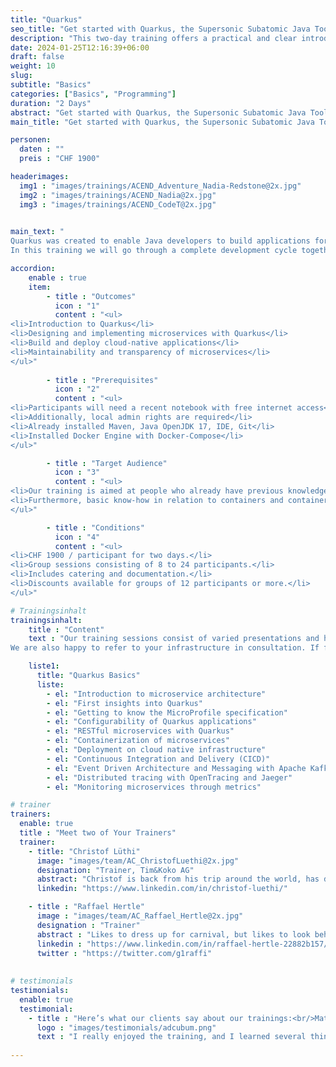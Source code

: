 ```yaml
---
title: "Quarkus"
seo_title: "Get started with Quarkus, the Supersonic Subatomic Java Toolkit"
description: "This two-day training offers a practical and clear introduction to Quarkus, the Kubernetes Native Java Stack. Quarkus makes it possible to implement lightweight services with Java and is ideally suited to be deployed on container platforms or directly in the cloud."
date: 2024-01-25T12:16:39+06:00
draft: false
weight: 10
slug: 
subtitle: "Basics"
categories: ["Basics", "Programming"]
duration: "2 Days"
abstract: "Get started with Quarkus, the Supersonic Subatomic Java Toolkit"
main_title: "Get started with Quarkus, the Supersonic Subatomic Java Toolkit"

personen: 
  daten : ""
  preis : "CHF 1900"

headerimages:
  img1 : "images/trainings/ACEND_Adventure_Nadia-Redstone@2x.jpg"
  img2 : "images/trainings/ACEND_Nadia@2x.jpg"
  img3 : "images/trainings/ACEND_CodeT@2x.jpg"
  

main_text: "
Quarkus was created to enable Java developers to build applications for a modern, cloud-native world. Quarkus is a Kubernetes-native Java framework tailored for GraalVM and HotSpot, built from the best Java libraries and standards.\n\n 
In this training we will go through a complete development cycle together, starting with the bootstrapping of a Quarkus application and ending with its execution as a container. Always well accompanied by our experienced trainers and with a good mix of theory and hands-on labs."

accordion:
    enable : true
    item:
        - title : "Outcomes"
          icon : "1"
          content : "<ul>
<li>Introduction to Quarkus</li>
<li>Designing and implementing microservices with Quarkus</li>
<li>Build and deploy cloud-native applications</li>
<li>Maintainability and transparency of microservices</li>
</ul>"
 
        - title : "Prerequisites"
          icon : "2"
          content : "<ul>
<li>Participants will need a recent notebook with free internet access</li>
<li>Additionally, local admin rights are required</li>
<li>Already installed Maven, Java OpenJDK 17, IDE, Git</li>
<li>Installed Docker Engine with Docker-Compose</li>
</ul>"

        - title : "Target Audience"
          icon : "3"
          content : "<ul>
<li>Our training is aimed at people who already have previous knowledge in the area of Java software development and architecture</li>
<li>Furthermore, basic know-how in relation to containers and container platforms is an advantage</li>
</ul>"

        - title : "Conditions"
          icon : "4"
          content : "<ul>
<li>CHF 1900 / participant for two days.</li>
<li>Group sessions consisting of 8 to 24 participants.</li>
<li>Includes catering and documentation.</li>
<li>Discounts available for groups of 12 participants or more.</li>
</ul>"

# Trainingsinhalt
trainingsinhalt: 
    title : "Content"
    text : "Our training sessions consist of varied presentations and hands-on labs to convey their content in an exciting way.
We are also happy to refer to your infrastructure in consultation. If further content is required, we can make adjustments at your request."

    liste1:
      title: "Quarkus Basics"
      liste:
        - el: "Introduction to microservice architecture"
        - el: "First insights into Quarkus"
        - el: "Getting to know the MicroProfile specification"
        - el: "Configurability of Quarkus applications"
        - el: "RESTful microservices with Quarkus"
        - el: "Containerization of microservices"
        - el: "Deployment on cloud native infrastructure"
        - el: "Continuous Integration and Delivery (CICD)"
        - el: "Event Driven Architecture and Messaging with Apache Kafka"
        - el: "Distributed tracing with OpenTracing and Jaeger"
        - el: "Monitoring microservices through metrics"

# trainer
trainers:
  enable: true
  title : "Meet two of Your Trainers"
  trainer:
    - title: "Christof Lüthi"
      image: "images/team/AC_ChristofLuethi@2x.jpg"
      designation: "Trainer, Tim&Koko AG"
      abstract: "Christof is back from his trip around the world, has dived a lot and got to know different cultures. With a fresh spirit and curiosity, he is now on a journey of discovery in the Cloud Native world."
      linkedin: "https://www.linkedin.com/in/christof-luethi/"      

    - title : "Raffael Hertle"
      image : "images/team/AC_Raffael_Hertle@2x.jpg"
      designation : "Trainer"
      abstract : "Likes to dress up for carnival, but likes to look behind the masks when it comes to cloud native technologies"
      linkedin : "https://www.linkedin.com/in/raffael-hertle-22882b157/"
      twitter : "https://twitter.com/g1raffi"
      
      
# testimonials
testimonials:
  enable: true
  testimonial:
    - title : "Here’s what our clients say about our trainings:<br/>Matthias Summer, Austria"
      logo : "images/testimonials/adcubum.png"
      text : "I really enjoyed the training, and I learned several things that helped me with my daily tasks. You could tell that the trainers had a lot of practical experience with and passion for the technology. They also supported us well and gave us useful advice."     
      
---
```

